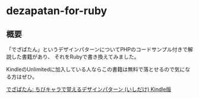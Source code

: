 # dezapatan-for-ruby

## 概要
「でざぱたん」というデザインパターンについてPHPのコードサンプル付きで解説した書籍があり、
それをRubyで書き換えてみました。

KindleのUnlimitedに加入している人ならこの書籍は無料で落とせるので気になる方はぜひ。

[でざぱたん: ちびキャラで覚えるデザインパターン (いしだけ) Kindle版](https://amzn.to/2T8I47s)
